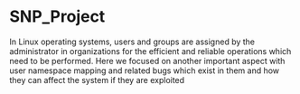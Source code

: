 # SNP_Project
In Linux operating systems, users and groups are assigned by the administrator in organizations for the efficient and reliable operations which need to be performed. Here we focused on another important aspect with user namespace mapping and related bugs which exist in them and how they can affect the system if they are exploited 
